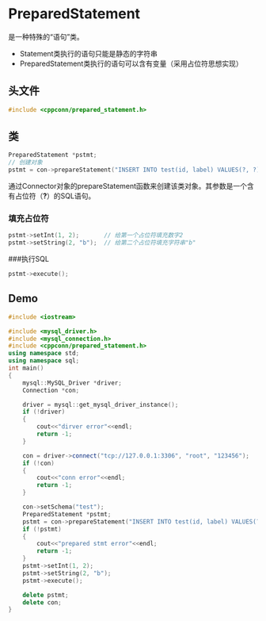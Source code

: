 PreparedStatement
=================
是一种特殊的“语句”类。
- Statement类执行的语句只能是静态的字符串 
- PreparedStatement类执行的语句可以含有变量（采用占位符思想实现）

## 头文件
```cpp
#include <cppconn/prepared_statement.h>
```
## 类
```cpp
PreparedStatement *pstmt;
// 创建对象
pstmt = con->prepareStatement("INSERT INTO test(id, label) VALUES(?, ?)");
```
通过Connector对象的prepareStatement函数来创建该类对象。其参数是一个含有占位符（**?**）的SQL语句。
### 填充占位符
```cpp
pstmt->setInt(1, 2);       // 给第一个占位符填充数字2
pstmt->setString(2, "b");  // 给第二个占位符填充字符串"b"
```
###执行SQL
```cpp
pstmt->execute();
```

## Demo
```cpp
#include <iostream>

#include <mysql_driver.h>
#include <mysql_connection.h>
#include <cppconn/prepared_statement.h>
using namespace std;
using namespace sql;
int main()
{
    mysql::MySQL_Driver *driver;
    Connection *con;

    driver = mysql::get_mysql_driver_instance();
    if (!driver)
    {
        cout<<"dirver error"<<endl;
        return -1;
    }

    con = driver->connect("tcp://127.0.0.1:3306", "root", "123456");
    if (!con)
    {
        cout<<"conn error"<<endl;
        return -1;
    }

    con->setSchema("test");
    PreparedStatement *pstmt;
    pstmt = con->prepareStatement("INSERT INTO test(id, label) VALUES(?, ?)");
    if (!pstmt)
    {
        cout<<"prepared stmt error"<<endl;
        return -1;
    }
    pstmt->setInt(1, 2);
    pstmt->setString(2, "b");
    pstmt->execute();

    delete pstmt;
    delete con;
}
```
